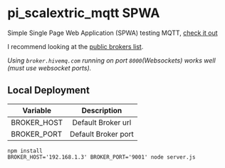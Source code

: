 # pi_scalextric_mqtt SPWA
Simple Single Page Web Application (SPWA) testing MQTT, [check it out](https://aliceliveprojects.github.io/pi_scalextric_mqtt/spwa/src/index.html#!/index)

I recommend looking at the [public brokers list](https://github.com/mqtt/mqtt.github.io/wiki/public_brokers).

*Using ```broker.hivemq.com``` running on port ```8000```(Websockets) works well (must use websocket ports).*

## Local Deployment

| Variable      | Description  |
| ------------- |:-------------:|
| BROKER_HOST   | Default Broker url |
| BROKER_PORT   | Default Broker port|


```
npm install
BROKER_HOST='192.168.1.3' BROKER_PORT='9001' node server.js
```




